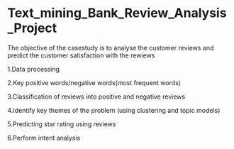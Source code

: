 # Text_mining_Bank_Review_Analysis_Project

The objective of the casestudy is to analyse the customer reviews and predict the customer satisfaction with the rewiews

1.Data processing

2.Key positive words/negative words(most frequent words)

3.Classification of reviews into positive and negative reviews

4.Identify key themes of the problem (using clustering and topic models)

5.Predicting star rating using reviews

6.Perform intent analysis
